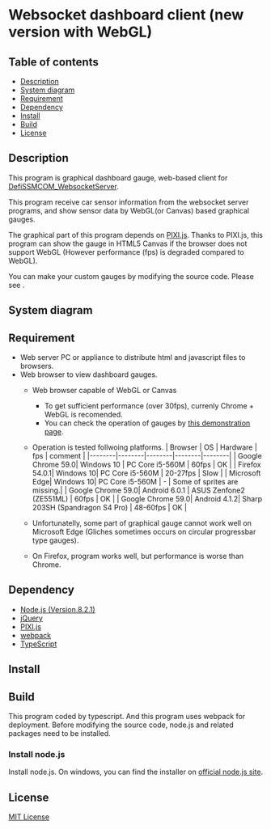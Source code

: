 # Websocket dashboard client (new version with WebGL)

## Table of contents

* [Description](#description)
* [System diagram](#system_diagram)
* [Requirement](#requirement)
* [Dependency](#dependency)
* [Install](#install)
* [Build](#build)
* [License](#license)

## <a name="description">Description</a>
This program is graphical dashboard gauge, web-based client for [DefiSSMCOM_WebsocketServer](https://github.com/sugiuraii/DefiSSMCOM_WebsocketServer).

This program receive car sensor information from the websocket server programs, and show sensor data by WebGL(or Canvas) based graphical gauges.

The graphical part of this program depends on [PIXI.js](http://www.pixijs.com/). Thanks to PIXI.js, this program can show the gauge in HTML5 Canvas if the browser does not support WebGL (However performance (fps) is degraded compared to WebGL).

You can make your custom gauges by modifying the source code. Please see []().

## <a name="system_diagram">System diagram</a>

## <a name="requirement">Requirement</a>
* Web server PC or appliance to distribute html and javascript files to browsers.
* Web browser to view dashboard gauges.
	* Web browser capable of WebGL or Canvas
		* To get sufficient performance (over 30fps), currenly Chrome + WebGL is recomended.
		* You can check the operation of gauges by [this demonstration page](https://sugiuraii.github.io/).
	* Operation is tested follwoing platforms.
		| Browser |	 OS	 | Hardware | fps | comment |
		|--------|--------|--------|--------|--------|
		| Google Chrome 59.0| Windows 10 | PC Core i5-560M | 60fps | OK |
        | Firefox 54.0.1| Windows 10| PC Core i5-560M | 20-27fps | Slow |
        | Microsoft Edge| Windows 10| PC Core i5-560M | - | Some of sprites are missing.|
        | Google Chrome 59.0| Android 6.0.1 | ASUS Zenfone2 (ZE551ML) | 60fps | OK |
        | Google Chrome 59.0| Android 4.1.2| Sharp 203SH (Spandragon S4 Pro) | 48-60fps | OK |
        
	* Unfortunatelly, some part of graphical gauge cannot work well on Microsoft Edge (Gliches sometimes occurs on circular progressbar type gauges).
	* On Firefox, program works well, but performance is worse than Chrome.

## <a name="dependency">Dependency</a>
* [Node.js (Version.8.2.1)](https://nodejs.org/)
* [jQuery](https://jquery.com/)
* [PIXI.js](http://www.pixijs.com/)
* [webpack](https://webpack.github.io/)
* [TypeScript](https://www.typescriptlang.org/)

## <a name="install">Install</a>

## <a name="build">Build</a>
This program coded by typescript. And this program uses webpack for deployment. Before modifying the source code, node.js and related packages need to be installed.

### Install node.js
Install node.js. On windows, you can find the installer on [official node.js site](https://nodejs.org/).

## <a name="license">License</a>
[MIT License](./LICENSE)
